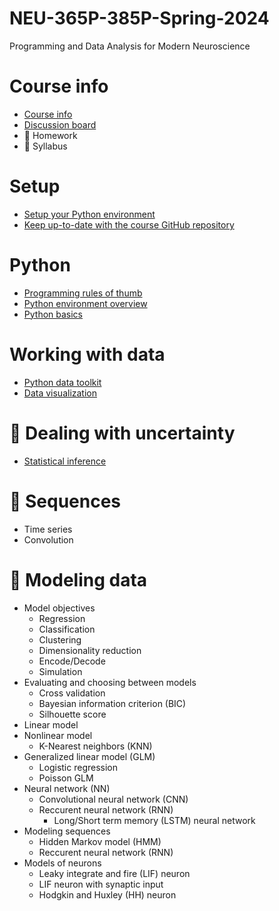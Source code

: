 # NEU-365P-385P-Spring-2024
Programming and Data Analysis for Modern Neuroscience

# Course info
- [Course info](docs/course-info.md)
- [Discussion board](docs/discussion-board.md)
- 🚧 Homework
- 🚧 Syllabus

# Setup
- [Setup your Python environment](docs/setup-your-python-environment.md)
- [Keep up-to-date with the course GitHub repository](docs/keep-up-to-date-with-this-repo.md)

# Python
- [Programming rules of thumb](docs/programming-rules-of-thumb.md)
- [Python environment overview](docs/python-environment-overview.md)
- [Python basics](docs/python-basics.md)

# Working with data
  - [Python data toolkit](docs/python-data-toolkit.md)
  - [Data visualization](docs/data-visualization.md)

# 🚧 Dealing with uncertainty
- [Statistical inference](docs/statistical-inference.md)

# 🚧 Sequences
- Time series
- Convolution

# 🚧 Modeling data
- Model objectives
  - Regression
  - Classification
  - Clustering
  - Dimensionality reduction
  - Encode/Decode
  - Simulation
- Evaluating and choosing between models
  - Cross validation
  - Bayesian information criterion (BIC)
  - Silhouette score
- Linear model
- Nonlinear model
  - K-Nearest neighbors (KNN)
- Generalized linear model (GLM)
  - Logistic regression
  - Poisson GLM
- Neural network (NN)
  - Convolutional neural network (CNN)
  - Reccurent neural network (RNN)
    - Long/Short term memory (LSTM) neural network
- Modeling sequences
  - Hidden Markov model (HMM)
  - Reccurent neural network (RNN)
- Models of neurons
  - Leaky integrate and fire (LIF) neuron
  - LIF neuron with synaptic input
  - Hodgkin and Huxley (HH) neuron
